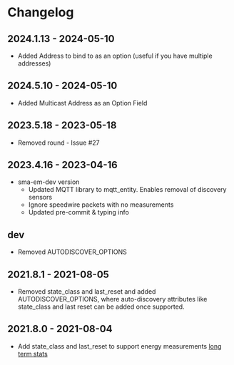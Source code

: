 # Changelog

## **2024.1.13** - 2024-05-10

- Added Address to bind to as an option (useful if you have multiple addresses)

## **2024.5.10** - 2024-05-10

- Added Multicast Address as an Option Field

## **2023.5.18** - 2023-05-18

- Removed round - Issue #27

## **2023.4.16** - 2023-04-16

- sma-em-dev version
  - Updated MQTT library to mqtt_entity. Enables removal of discovery sensors
  - Ignore speedwire packets with no measurements
  - Updated pre-commit & typing info

## **dev**

- Removed AUTODISCOVER_OPTIONS

## **2021.8.1** - 2021-08-05

- Removed state_class and last_reset and added AUTODISCOVER_OPTIONS, where auto-discovery
  attributes like state_class and last reset can be added once supported.

## **2021.8.0** - 2021-08-04

- Add state_class and last_reset to support energy measurements
  [long term stats](https://developers.home-assistant.io/blog/2021/05/25/sensor_attributes/)
